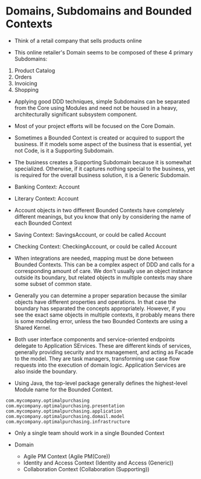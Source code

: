 # Domains, Subdomains and Bounded Contexts

- Think of a retail company that sells products online

- This online retailer's Domain seems to be composed of these 4 primary Subdomains:

1. Product Catalog
2. Orders
3. Invoicing
4. Shopping

- Applying good DDD techniques, simple Subdomains can be separated from the Core
  using Modules and need not be housed in a heavy, architecturally significant
  subsystem component.

- Most of your project efforts will be focused on the Core Domain.

- Sometimes a Bounded Context is created or acquired to support the business. If
  it models some aspect of the business that is essential, yet not Code, is it a
  Supporting Subdomain.
  
- The business creates a Supporting Subdomain because it is somewhat specialized.
  Otherwise, if it captures nothing special to the business, yet is required for
  the overall business solution, it is a Generic Subdomain.


- Banking Context: Account
- Literary Context: Account

- Account objects in two different Bounded Contexts have completely different
  meanings, but you know that only by considering the name of each Bounded
  Context

- Saving Context: SavingsAccount, or could be called Account
- Checking Context: CheckingAccount, or could be called Account

- When integrations are needed, mapping must be done between Bounded Contexts.
  This can be a complex aspect of DDD and calls for a corresponding amount of
  care. We don't usually use an object instance outside its boundary, but
  related objects in multiple contexts may share some subset of common state.
  
- Generally you can determine a proper separation because the similar objects
  have different properties and operations. In that case the boundary has
  separated the concepts appropriately. However, if you see the exact same
  objects in multiple contexts, it probably means there is some modeling error,
  unless the two Bounded Contexts are using a Shared Kernel.

- Both user interface components and service-oriented endpoints delegate to
  Application SErvices. These are different kinds of services, generally
  providing security and trx management, and acting as Facade to the model. They
  are task managers, transforming use case flow requests into the execution of
  domain logic. Application Services are also inside the boundary.

- Using Java, the top-level package generally defines the highest-level Module
  name for the Bounded Context.

```shell
com.mycompany.optimalpurchasing
com.mycompany.optimalpurchasing.presentation
com.mycompany.optimalpurchasing.application
com.mycompany.optimalpurchasing.domail.model
com.mycompany.optimalpurchasing.infrastructure
```

- Only a single team should work in a single Bounded Context

- Domain
  - Agile PM Context (Agile PM(Core))
  - Identity and Access Context (Identity and Access (Generic))
  - Collaboration Context (Collaboration (Supporting))

